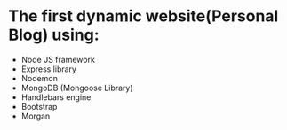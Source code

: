 <h1>The first dynamic website(Personal Blog) using: </h1>
<ul>
<li>Node JS framework</li>
<li>Express library</li>
<li>Nodemon</li>
<li>MongoDB (Mongoose Library)</li>
<li>Handlebars engine</li>
<li>Bootstrap</li>
<li>Morgan</li>
</ul>

